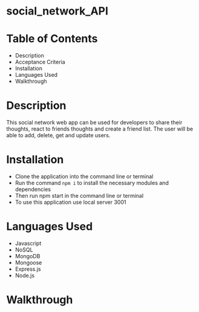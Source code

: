 # social_network_API

# Table of Contents
- Description
- Acceptance Criteria
- Installation
- Languages Used
- Walkthrough

# Description
This social network web app can be used for developers to share their thoughts, react to friends thoughts and create a friend list. The user will be able to add, delete, get and update users.

# Installation
- Clone the application into the command line or terminal
- Run the command `npm i` to install the necessary modules and dependencies
- Then run npm start in the command line or terminal
- To use this application use local server 3001

# Languages Used
- Javascript
- NoSQL
- MongoDB
- Mongoose
- Express.js
- Node.js

# Walkthrough
